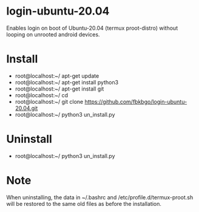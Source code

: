 # login-ubuntu-20.04
Enables login on boot of Ubuntu-20.04 (termux proot-distro) without looping on unrooted android devices.

# Install
- root@localhost:~/ apt-get update
- root@localhost:~/ apt-get install python3
- root@localhost:~/ apt-get install git
- root@localhost:~/ cd
- root@localhost:~/ git clone https://github.com/fbkbgo/login-ubuntu-20.04.git
- root@localhost:~/ python3 un_install.py

# Uninstall
- root@localhost:~/ python3 un_install.py

# Note
When uninstalling, the data in ~/.bashrc and /etc/profile.d/termux-proot.sh will be restored to the same old files as before the installation.
